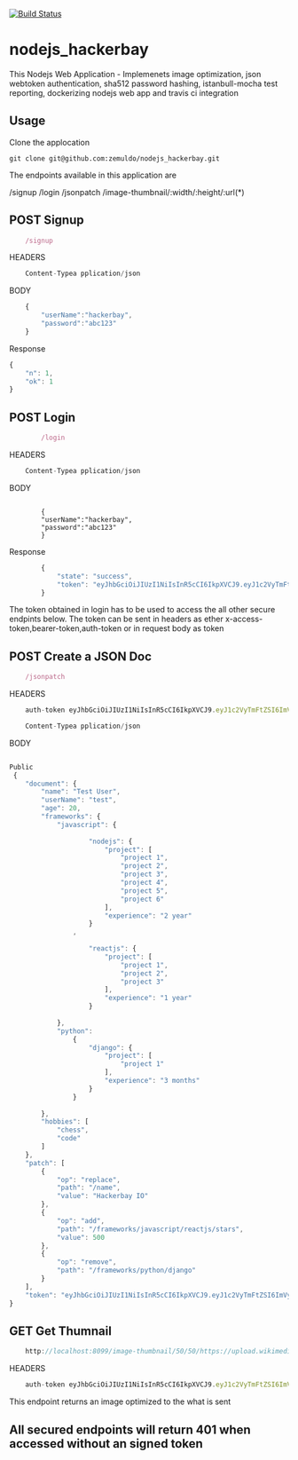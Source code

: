 [![Build Status](https://travis-ci.org/zemuldo/nodejs_hackerbay.svg?branch=master)](https://travis-ci.org/zemuldo/nodejs_hackerbay)

# nodejs_hackerbay

This Nodejs Web Application - Implemenets image optimization, json webtoken authentication, sha512 password hashing, istanbull-mocha test reporting, dockerizing nodejs web app and travis ci integration

## Usage

Clone the applocation

```unix
git clone git@github.com:zemuldo/nodejs_hackerbay.git

```

The endpoints available in this application are 

/signup
/login
/jsonpatch
/image-thumbnail/:width/:height/:url(*)

## POST Signup
```javascript
    /signup
```
HEADERS
```javascript
    Content-Typea pplication/json
```
BODY

```javascript
    {
        "userName":"hackerbay",
        "password":"abc123"
    }

```

Response 

```javascript
{
    "n": 1,
    "ok": 1
}
```

## POST Login

```javascript
        /login
```

HEADERS

```javascript
    Content-Typea pplication/json
```

BODY

```

        {
        "userName":"hackerbay",
        "password":"abc123"
        }
```

Response

```javascript
        {
            "state": "success",
            "token": "eyJhbGciOiJIUzI1NiIsInR5cCI6IkpXVCJ9.eyJ1c2VyTmFtZSI6ImhhY2tlcmJheSIsImlhdCI6MTUyNDA3NTMyNX0.1Pf1gywMnWsJ10OR8SFK1oxj4MizhBM_vtNCNL4SwCc"
        }

```

The token obtained in login has to be used to access the all other secure endpints below.
The token can be sent in headers as ether x-access-token,bearer-token,auth-token or in request body as token

## POST Create a JSON Doc

```javascript
    /jsonpatch
```

HEADERS

```javascript
    auth-token eyJhbGciOiJIUzI1NiIsInR5cCI6IkpXVCJ9.eyJ1c2VyTmFtZSI6ImVyZXJlcmVyIiwiaWF0IjoxNTIzOTIzNDYyfQ.wVTwpAbpS2SGqEmH-e2ExmIK5p9V0Rfs0x6VjuEscMY
```

```javascript
    Content-Typea pplication/json
```
BODY

```javascript

Public
 {
    "document": {
        "name": "Test User",
        "userName": "test",
        "age": 20,
        "frameworks": {
            "javascript": {
                
                    "nodejs": {
                        "project": [
                            "project 1",
                            "project 2",
                            "project 3",
                            "project 4",
                            "project 5",
                            "project 6"
                        ],
                        "experience": "2 year"
                    }
                ,
                
                    "reactjs": {
                        "project": [
                            "project 1",
                            "project 2",
                            "project 3"
                        ],
                        "experience": "1 year"
                    }
                
            },
            "python": 
                {
                    "django": {
                        "project": [
                            "project 1"
                        ],
                        "experience": "3 months"
                    }
                }
            
        },
        "hobbies": [
            "chess",
            "code"
        ]
    },
    "patch": [
        {
            "op": "replace",
            "path": "/name",
            "value": "Hackerbay IO"
        },
        {
            "op": "add",
            "path": "/frameworks/javascript/reactjs/stars",
            "value": 500
        },
        {
            "op": "remove",
            "path": "/frameworks/python/django"
        }
    ],
    "token": "eyJhbGciOiJIUzI1NiIsInR5cCI6IkpXVCJ9.eyJ1c2VyTmFtZSI6ImVyZXJlcmVyIiwiaWF0IjoxNTIzOTI1MTU4fQ.V4GoyBt9H3Amz0jgn15HVo3nX5HVtGlH_vKUQ8nDDE4"
}
```

## GET Get Thumnail

```javascript
    http://localhost:8099/image-thumbnail/50/50/https://upload.wikimedia.org/wikipedia/commons/d/d9/HackerBay_Logo.png
```

HEADERS

```javascript
    auth-token eyJhbGciOiJIUzI1NiIsInR5cCI6IkpXVCJ9.eyJ1c2VyTmFtZSI6ImVyZXJlcmVyIiwiaWF0IjoxNTIzOTIzNDYyfQ.wVTwpAbpS2SGqEmH-e2ExmIK5p9V0Rfs0x6VjuEscMY
```

This endpoint returns an image optimized to the what is sent

## All secured endpoints will return 401 when accessed without an signed token
